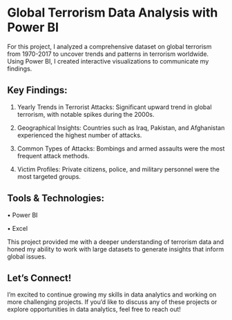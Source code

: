 # Global Terrorism Data Analysis with Power BI
For this project, I analyzed a comprehensive dataset on global terrorism from 1970-2017 to uncover trends and patterns in terrorism worldwide. 
Using Power BI, I created interactive visualizations to communicate my findings.

## Key Findings:
1. Yearly Trends in Terrorist Attacks: Significant upward trend in global terrorism, with notable spikes during the 2000s.

2. Geographical Insights: Countries such as Iraq, Pakistan, and Afghanistan experienced the highest number of attacks.

3. Common Types of Attacks: Bombings and armed assaults were the most frequent attack methods.

4. Victim Profiles: Private citizens, police, and military personnel were the most targeted groups.

## Tools & Technologies:
• Power BI

• Excel

This project provided me with a deeper understanding of terrorism data and honed my ability to work with large datasets to generate insights that inform global issues.

## Let’s Connect!
I’m excited to continue growing my skills in data analytics and working on more challenging projects. 
If you’d like to discuss any of these projects or explore opportunities in data analytics, feel free to reach out!
